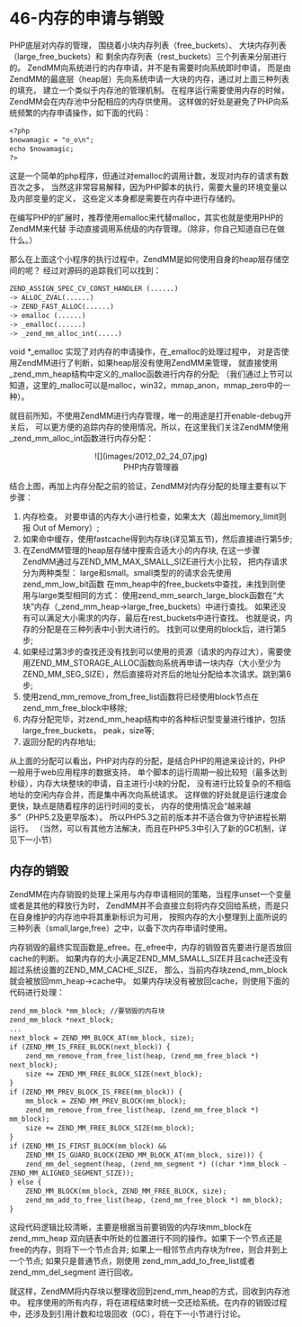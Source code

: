 # 46-内存的申请与销毁
PHP底层对内存的管理， 围绕着小块内存列表（free_buckets）、 大块内存列表（large_free_buckets）和 剩余内存列表（rest_buckets）三个列表来分层进行的。 ZendMM向系统进行的内存申请，并不是有需要时向系统即时申请， 而是由ZendMM的最底层（heap层）先向系统申请一大块的内存，通过对上面三种列表的填充， 建立一个类似于内存池的管理机制。 在程序运行需要使用内存的时候，ZendMM会在内存池中分配相应的内存供使用。 这样做的好处是避免了PHP向系统频繁的内存申请操作，如下面的代码：

    <?php
    $nowamagic = "o_o\n";
    echo $nowamagic;
    ?>

这是一个简单的php程序，但通过对emalloc的调用计数，发现对内存的请求有数百次之多， 当然这非常容易解释，因为PHP脚本的执行，需要大量的环境变量以及内部变量的定义， 这些定义本身都是需要在内存中进行存储的。

在编写PHP的扩展时，推荐使用emalloc来代替malloc，其实也就是使用PHP的ZendMM来代替 手动直接调用系统级的内存管理。（除非，你自己知道自已在做什么。）

那么在上面这个小程序的执行过程中，ZendMM是如何使用自身的heap层存储空间的呢？ 经过对源码的追踪我们可以找到：

    ZEND_ASSIGN_SPEC_CV_CONST_HANDLER (......)
    -> ALLOC_ZVAL(......)
    -> ZEND_FAST_ALLOC(......) 
    -> emalloc (......)
    -> _emalloc(......)
    -> _zend_mm_alloc_int(.....)

void *_emalloc 实现了对内存的申请操作，在_emalloc的处理过程中， 对是否使用ZendMM进行了判断，如果heap层没有使用ZendMM来管理， 就直接使用_zend_mm_heap结构中定义的_malloc函数进行内存的分配; （我们通过上节可以知道，这里的_malloc可以是malloc，win32，mmap_anon，mmap_zero中的一种）。

就目前所知，不使用ZendMM进行内存管理，唯一的用途是打开enable-debug开关后， 可以更方便的追踪内存的使用情况。所以，在这里我们关注ZendMM使用_zend_mm_alloc_int函数进行内存分配：

<center>
![](images/2012_02_24_07.jpg)
</center>
<center>
PHP内存管理器
</center>

结合上图，再加上内存分配之前的验证，ZendMM对内存分配的处理主要有以下步骤：

1. 内存检查。 对要申请的内存大小进行检查，如果太大（超出memory_limit则报 Out of Memory）;
2. 如果命中缓存，使用fastcache得到内存块(详见第五节)，然后直接进行第5步;
3. 在ZendMM管理的heap层存储中搜索合适大小的内存块, 在这一步骤ZendMM通过与ZEND_MM_MAX_SMALL_SIZE进行大小比较， 把内存请求分为两种类型： large和small。small类型的的请求会先使用zend_mm_low_bit函数 在mm_heap中的free_buckets中查找，未找到则使用与large类型相同的方式： 使用zend_mm_search_large_block函数在“大块”内存（_zend_mm_heap->large_free_buckets）中进行查找。 如果还没有可以满足大小需求的内存，最后在rest_buckets中进行查找。 也就是说，内存的分配是在三种列表中小到大进行的。 找到可以使用的block后，进行第5步;
4. 如果经过第3步的查找还没有找到可以使用的资源（请求的内存过大），需要使用ZEND_MM_STORAGE_ALLOC函数向系统再申请一块内存（大小至少为ZEND_MM_SEG_SIZE），然后直接将对齐后的地址分配给本次请求。跳到第6步;
5. 使用zend_mm_remove_from_free_list函数将已经使用block节点在zend_mm_free_block中移除;
6. 内存分配完毕，对zend_mm_heap结构中的各种标识型变量进行维护，包括large_free_buckets， peak，size等;
7. 返回分配的内存地址;

从上面的分配可以看出，PHP对内存的分配，是结合PHP的用途来设计的，PHP一般用于web应用程序的数据支持， 单个脚本的运行周期一般比较短（最多达到秒级），内存大块整块的申请，自主进行小块的分配， 没有进行比较复杂的不相临地址的空闲内存合并，而是集中再次向系统请求。 这样做的好处就是运行速度会更快，缺点是随着程序的运行时间的变长， 内存的使用情况会“越来越多”（PHP5.2及更早版本）。 所以PHP5.3之前的版本并不适合做为守护进程长期运行。 （当然，可以有其他方法解决，而且在PHP5.3中引入了新的GC机制，详见下一小节）
## 内存的销毁

ZendMM在内存销毁的处理上采用与内存申请相同的策略，当程序unset一个变量或者是其他的释放行为时， ZendMM并不会直接立刻将内存交回给系统，而是只在自身维护的内存池中将其重新标识为可用， 按照内存的大小整理到上面所说的三种列表（small,large,free）之中，以备下次内存申请时使用。

内存销毁的最终实现函数是_efree。在_efree中，内存的销毁首先要进行是否放回cache的判断。 如果内存的大小满足ZEND_MM_SMALL_SIZE并且cache还没有超过系统设置的ZEND_MM_CACHE_SIZE， 那么，当前内存块zend_mm_block就会被放回mm_heap->cache中。 如果内存块没有被放回cache，则使用下面的代码进行处理：

    zend_mm_block *mm_block; //要销毁的内存块
    zend_mm_block *next_block;
    ...
    next_block = ZEND_MM_BLOCK_AT(mm_block, size);
    if (ZEND_MM_IS_FREE_BLOCK(next_block)) {
        zend_mm_remove_from_free_list(heap, (zend_mm_free_block *) next_block);
        size += ZEND_MM_FREE_BLOCK_SIZE(next_block);
    }    
    if (ZEND_MM_PREV_BLOCK_IS_FREE(mm_block)) {
        mm_block = ZEND_MM_PREV_BLOCK(mm_block);
        zend_mm_remove_from_free_list(heap, (zend_mm_free_block *) mm_block);
        size += ZEND_MM_FREE_BLOCK_SIZE(mm_block);
    }    
    if (ZEND_MM_IS_FIRST_BLOCK(mm_block) &&
        ZEND_MM_IS_GUARD_BLOCK(ZEND_MM_BLOCK_AT(mm_block, size))) {
        zend_mm_del_segment(heap, (zend_mm_segment *) ((char *)mm_block - ZEND_MM_ALIGNED_SEGMENT_SIZE));
    } else {
        ZEND_MM_BLOCK(mm_block, ZEND_MM_FREE_BLOCK, size);
        zend_mm_add_to_free_list(heap, (zend_mm_free_block *) mm_block);
    }

这段代码逻辑比较清晰，主要是根据当前要销毁的内存块mm_block在zend_mm_heap 双向链表中所处的位置进行不同的操作。如果下一个节点还是free的内存，则将下一个节点合并; 如果上一相邻节点内存块为free，则合并到上一个节点; 如果只是普通节点，刚使用 zend_mm_add_to_free_list或者zend_mm_del_segment 进行回收。

就这样，ZendMM将内存块以整理收回到zend_mm_heap的方式，回收到内存池中。 程序使用的所有内存，将在进程结束时统一交还给系统。在内存的销毁过程中，还涉及到引用计数和垃圾回收（GC），将在下一小节进行讨论。
